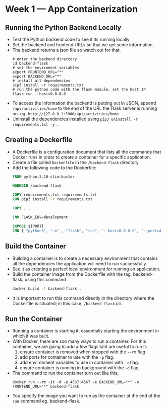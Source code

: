 # Week 1 — App Containerization

## Running the Python Backend Locally
- Test the Python backend code to see it its running locally
- Set the backend and frontend URLs so that we get some information.
- The backend returns a json file so watch out for that.
	```Shell
	# enter the backend directory
	cd backend-flask
	# set the enviroment variables
	export FRONTEND_URL="*"
	export BACKEND_URL="*"
	# install all dependencies
	pip3 install -r requirements.txt
	# run the python code with the flask module, set the host IP 
	flask run --host=0.0.0.0
	```
- To access the information the backend is putting out in JSON, append `/api/activities/home` to the end of the URL the Flask server is running on. eg, `http://127.0.0.1:5000/api/activities/home`
- Uninstall the dependencies installed using `pip3 uninstall -r requirements.txt -y `.

## Creating a Dockerfile
- A Dockerfile is a configuration document that lists all the commands that Docker runs in order to create a container for a specific application.
- Create a file called `Dockerfile` in the `/backend-flask` directory.
- Add the following code to the Dockerfile:
	```Dockerfile
	FROM python:3.10-slim-buster

	WORKDIR /backend-flask

	COPY requirements.txt requirements.txt
	RUN pip3 install -r requirements.txt

	COPY . .

	ENV FLASK_ENV=development

	EXPOSE ${PORT}
	CMD [ "python3", "-m" , "flask", "run", "--host=0.0.0.0", "--port=4567"]
	```

## Build the Container
- Building a container is to create a necessary environment that contains all the dependencies the application will need to run successfully.
- See it as creating a perfect local environment for running an application.
- Build the container image from the Dockerfile with the tag, backend-flask, using this command
	```Bash
	docker build -t backend-flask .
	```
- It is important to run this command directly in the directory where the Dockerfile is situated; in this case, `/backend-flask` dir.

## Run the Container
- Running a container is starting it, essentially starting the environment in which it was built.
- With Docker, there are soo many ways to run a container. For this container, we are going to add a few flags taht are useful to run it:
	1. ensure container is removed when stopped with the `--rm` flag.
	2. add ports for container to use with the `-p` flag.
	3. add environment variables to use in container with `-e` flag.
	4. ensure container is running in background with the `-d` flag.
- The command to run the container turn out like this;
	```Shell
	docker run --rm -it -d -p 4567:4567 -e BACKEND_URL="*" -e FRONTEND_URL="*" backend-flask
	```
- You specify the image you want to run as the container at the end of the `run` command eg. backend-flask.

